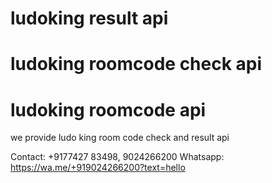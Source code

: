 # ludoking result api
# ludoking roomcode check api
# ludoking roomcode api

we provide ludo king room code check and result api

Contact: +9177427 83498, 9024266200
Whatsapp:  https://wa.me/+919024266200?text=hello
